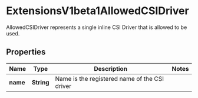 

# ExtensionsV1beta1AllowedCSIDriver

AllowedCSIDriver represents a single inline CSI Driver that is allowed to be used.
## Properties

Name | Type | Description | Notes
------------ | ------------- | ------------- | -------------
**name** | **String** | Name is the registered name of the CSI driver | 



